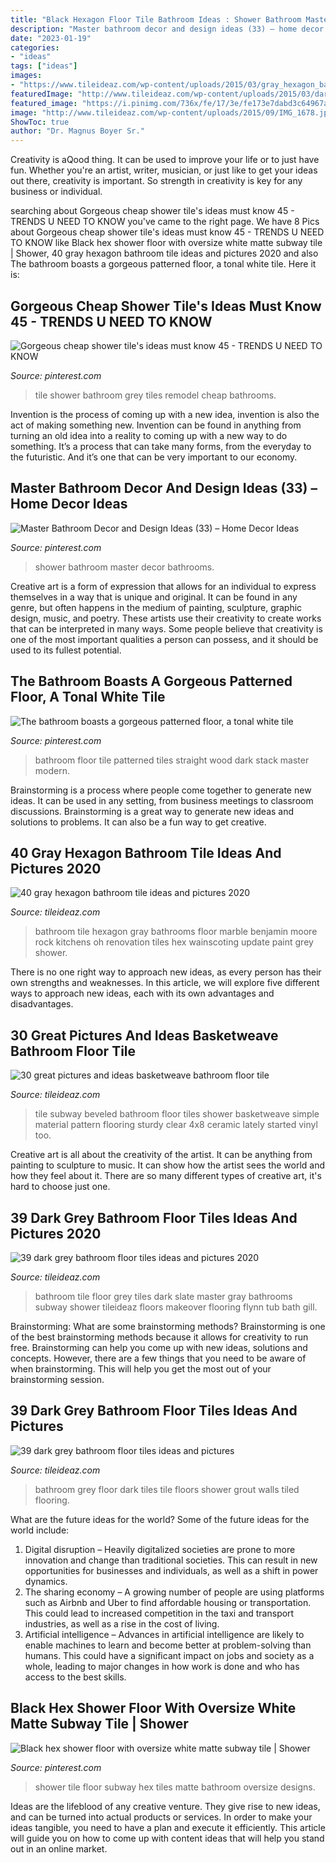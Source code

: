```yaml
---
title: "Black Hexagon Floor Tile Bathroom Ideas : Shower Bathroom Master Decor Bathrooms"
description: "Master bathroom decor and design ideas (33) – home decor ideas"
date: "2023-01-19"
categories:
- "ideas"
tags: ["ideas"]
images:
- "https://www.tileideaz.com/wp-content/uploads/2015/03/gray_hexagon_bathroom_tile_13.jpg"
featuredImage: "http://www.tileideaz.com/wp-content/uploads/2015/03/dark_grey_bathroom_floor_tiles_21.jpg"
featured_image: "https://i.pinimg.com/736x/fe/17/3e/fe173e7dabd3c64967a473923ed1db43.jpg"
image: "http://www.tileideaz.com/wp-content/uploads/2015/09/IMG_1678.jpg"
ShowToc: true
author: "Dr. Magnus Boyer Sr."
---
```



Creativity is aQood thing. It can be used to improve your life or to just have fun. Whether you're an artist, writer, musician, or just like to get your ideas out there, creativity is important. So strength in creativity is key for any business or individual.

	

		
searching about Gorgeous cheap shower tile&#039;s ideas must know 45 - TRENDS U NEED TO KNOW you've came to the right page. We have 8 Pics about Gorgeous cheap shower tile&#039;s ideas must know 45 - TRENDS U NEED TO KNOW like Black hex shower floor with oversize white matte subway tile | Shower, 40 gray hexagon bathroom tile ideas and pictures 2020 and also The bathroom boasts a gorgeous patterned floor, a tonal white tile. Here it is:
		
    
## Gorgeous Cheap Shower Tile&#039;s Ideas Must Know 45 - TRENDS U NEED TO KNOW

<img loading=lazy src="https://i.pinimg.com/736x/96/a9/e5/96a9e5be79254dfa3dbe2850b318a32a.jpg" onerror="this.onerror=null;this.src='https://tse4.mm.bing.net/th?id=OIP.BCZYb2l8_MsriuR6GgTQ_AHaJ4&amp;pid=15.1';" alt="Gorgeous cheap shower tile&#039;s ideas must know 45 - TRENDS U NEED TO KNOW">

_Source: pinterest.com_

>tile shower bathroom grey tiles remodel cheap bathrooms. 

	

Invention is the process of coming up with a new idea, invention is also the act of making something new. Invention can be found in anything from turning an old idea into a reality to coming up with a new way to do something. It’s a process that can take many forms, from the everyday to the futuristic. And it’s one that can be very important to our economy.

    
## Master Bathroom Decor And Design Ideas (33) – Home Decor Ideas

<img loading=lazy src="https://i.pinimg.com/736x/fe/17/3e/fe173e7dabd3c64967a473923ed1db43.jpg" onerror="this.onerror=null;this.src='https://tse4.mm.bing.net/th?id=OIP.HbNox086rj4cVzKxrCyzUAHaLH&amp;pid=15.1';" alt="Master Bathroom Decor and Design Ideas (33) – Home Decor Ideas">

_Source: pinterest.com_

>shower bathroom master decor bathrooms. 

	

Creative art is a form of expression that allows for an individual to express themselves in a way that is unique and original. It can be found in any genre, but often happens in the medium of painting, sculpture, graphic design, music, and poetry. These artists use their creativity to create works that can be interpreted in many ways. Some people believe that creativity is one of the most important qualities a person can possess, and it should be used to its fullest potential.

    
## The Bathroom Boasts A Gorgeous Patterned Floor, A Tonal White Tile

<img loading=lazy src="https://i.pinimg.com/736x/20/16/20/201620f7460190b4b67bae2129505d38.jpg" onerror="this.onerror=null;this.src='https://tse2.mm.bing.net/th?id=OIP.g-ch2IQtGtJPtfyS2xZb-gHaLF&amp;pid=15.1';" alt="The bathroom boasts a gorgeous patterned floor, a tonal white tile">

_Source: pinterest.com_

>bathroom floor tile patterned tiles straight wood dark stack master modern. 

	

Brainstorming is a process where people come together to generate new ideas. It can be used in any setting, from business meetings to classroom discussions. Brainstorming is a great way to generate new ideas and solutions to problems. It can also be a fun way to get creative.

    
## 40 Gray Hexagon Bathroom Tile Ideas And Pictures 2020

<img loading=lazy src="https://www.tileideaz.com/wp-content/uploads/2015/03/gray_hexagon_bathroom_tile_13.jpg" onerror="this.onerror=null;this.src='https://tse4.mm.bing.net/th?id=OIP.b9EzyRqIF-hJd3CJrgBSLQHaLH&amp;pid=15.1';" alt="40 gray hexagon bathroom tile ideas and pictures 2020">

_Source: tileideaz.com_

>bathroom tile hexagon gray bathrooms floor marble benjamin moore rock kitchens oh renovation tiles hex wainscoting update paint grey shower. 

	

There is no one right way to approach new ideas, as every person has their own strengths and weaknesses. In this article, we will explore five different ways to approach new ideas, each with its own advantages and disadvantages.

    
## 30 Great Pictures And Ideas Basketweave Bathroom Floor Tile

<img loading=lazy src="http://www.tileideaz.com/wp-content/uploads/2015/09/IMG_1678.jpg" onerror="this.onerror=null;this.src='https://tse1.mm.bing.net/th?id=OIP.ZVY6eXVpKWFjJlXLOi1mNgHaLH&amp;pid=15.1';" alt="30 great pictures and ideas basketweave bathroom floor tile">

_Source: tileideaz.com_

>tile subway beveled bathroom floor tiles shower basketweave simple material pattern flooring sturdy clear 4x8 ceramic lately started vinyl too. 

	

Creative art is all about the creativity of the artist. It can be anything from painting to sculpture to music. It can show how the artist sees the world and how they feel about it. There are so many different types of creative art, it's hard to choose just one.

    
## 39 Dark Grey Bathroom Floor Tiles Ideas And Pictures 2020

<img loading=lazy src="https://www.tileideaz.com/wp-content/uploads/2015/03/dark_grey_bathroom_floor_tiles_12.jpg" onerror="this.onerror=null;this.src='https://tse1.mm.bing.net/th?id=OIP.VYUN3YL6_RB84-ksmISmmQHaJ3&amp;pid=15.1';" alt="39 dark grey bathroom floor tiles ideas and pictures 2020">

_Source: tileideaz.com_

>bathroom tile floor grey tiles dark slate master gray bathrooms subway shower tileideaz floors makeover flooring flynn tub bath gill. 

	

Brainstorming: What are some brainstorming methods?
Brainstorming is one of the best brainstorming methods because it allows for creativity to run free. Brainstorming can help you come up with new ideas, solutions and concepts. However, there are a few things that you need to be aware of when brainstorming. This will help you get the most out of your brainstorming session.

    
## 39 Dark Grey Bathroom Floor Tiles Ideas And Pictures

<img loading=lazy src="http://www.tileideaz.com/wp-content/uploads/2015/03/dark_grey_bathroom_floor_tiles_21.jpg" onerror="this.onerror=null;this.src='https://tse3.mm.bing.net/th?id=OIP._TlskwgJDbNfEd1qP2b-qAHaLS&amp;pid=15.1';" alt="39 dark grey bathroom floor tiles ideas and pictures">

_Source: tileideaz.com_

>bathroom grey floor dark tiles tile floors shower grout walls tiled flooring. 

	

What are the future ideas for the world?
Some of the future ideas for the world include:
1. Digital disruption – Heavily digitalized societies are prone to more innovation and change than traditional societies. This can result in new opportunities for businesses and individuals, as well as a shift in power dynamics.
2. The sharing economy – A growing number of people are using platforms such as Airbnb and Uber to find affordable housing or transportation. This could lead to increased competition in the taxi and transport industries, as well as a rise in the cost of living.
3. Artificial intelligence – Advances in artificial intelligence are likely to enable machines to learn and become better at problem-solving than humans. This could have a significant impact on jobs and society as a whole, leading to major changes in how work is done and who has access to the best skills.

    
## Black Hex Shower Floor With Oversize White Matte Subway Tile | Shower

<img loading=lazy src="https://i.pinimg.com/736x/78/a3/0d/78a30d34b42ca8d5c5aa20c65a15f36c--shower-floor-subway-tiles.jpg" onerror="this.onerror=null;this.src='https://tse4.mm.bing.net/th?id=OIP._G9FRDzfvZD4zI5Mh-E_zAHaJ3&amp;pid=15.1';" alt="Black hex shower floor with oversize white matte subway tile | Shower">

_Source: pinterest.com_

>shower tile floor subway hex tiles matte bathroom oversize designs. 

	

Ideas are the lifeblood of any creative venture. They give rise to new ideas, and can be turned into actual products or services. In order to make your ideas tangible, you need to have a plan and execute it efficiently. This article will guide you on how to come up with content ideas that will help you stand out in an online market.

